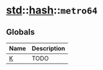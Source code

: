 # [std](./../../std.md)::[hash](./../hash.md)::`metro64`
## Globals
|Name|Description|
|----|-----------|
|[K](#todo)|TODO|
